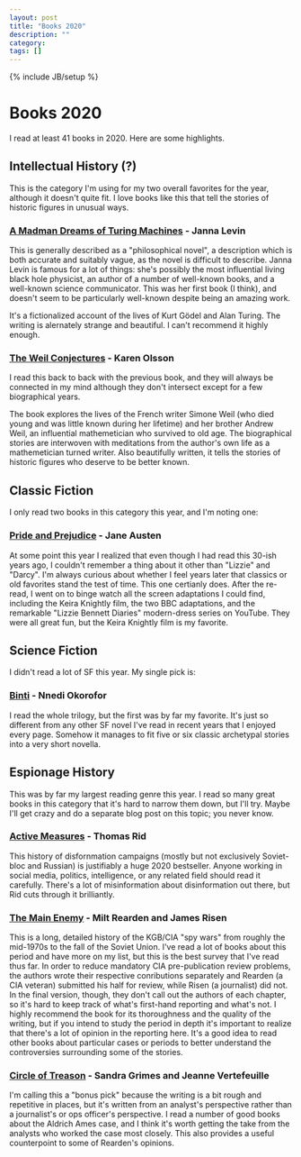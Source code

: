 ```yaml
---
layout: post
title: "Books 2020"
description: ""
category: 
tags: []
---
```

{% include JB/setup %}

# Books 2020
I read at least 41 books in 2020. Here are some highlights.

## Intellectual History (?)
This is the category I'm using for my two overall favorites for the year, although it doesn't quite fit. I love books like this that tell the stories of historic figures in unusual ways.

### [A Madman Dreams of Turing Machines](https://www.goodreads.com/book/show/16670.A_Madman_Dreams_of_Turing_Machines) - Janna Levin
This is generally described as a "philosophical novel", a description which is both accurate and suitably vague, as the novel is difficult to describe. Janna Levin is famous for a lot of things: she's possibly the most influential living black hole physicist, an author of a number of well-known books, and a well-known science communicator. This was her first book (I think), and doesn't seem to be particularly well-known despite being an amazing work.

It's a fictionalized account of the lives of Kurt Gödel and Alan Turing. The writing is alernately strange and beautiful. I can't recommend it highly enough.

### [The Weil Conjectures](https://www.goodreads.com/book/show/41940441-the-weil-conjectures) - Karen Olsson
I read this back to back with the previous book, and they will always be connected in my mind although they don't intersect except for a few biographical years.

The book explores the lives of the French writer Simone Weil (who died young and was little known during her lifetime) and her brother Andrew Weil, an influential mathemetician who survived to old age. The biographical stories are interwoven with meditations from the author's own life as a mathemetician turned writer. Also beautifully written, it tells the stories of historic figures who deserve to be better known.

## Classic Fiction
I only read two books in this category this year, and I'm noting one:

### [Pride and Prejudice](https://www.goodreads.com/book/show/1885.Pride_and_Prejudice) - Jane Austen
At some point this year I realized that even though I had read this 30-ish years ago, I couldn't remember a thing about it other than "Lizzie" and "Darcy". I'm always curious about whether I feel years later that classics or old favorites stand the test of time. This one certianly does. After the re-read, I went on to binge watch all the screen adaptations I could find, including the Keira Knightly film, the two BBC adaptations, and the remarkable "Lizzie Bennett Diaries" modern-dress series on YouTube. They were all great fun, but the Keira Knightly film is my favorite.

## Science Fiction
I didn't read a lot of SF this year. My single pick is:

### [Binti](https://www.goodreads.com/book/show/25667918-binti) - Nnedi Okorofor
I read the whole trilogy, but the first was by far my favorite. It's just so different from any other SF novel I've read in recent years that I enjoyed every page. Somehow it manages to fit five or six classic archetypal stories into a very short novella.

## Espionage History
This was by far my largest reading genre this year. I read so many great books in this category that it's hard to narrow them down, but I'll try. Maybe I'll get crazy and do a separate blog post on this topic; you never know.

### [Active Measures](https://www.goodreads.com/book/show/45892235-active-measures) - Thomas Rid
This history of disfornmation campaigns (mostly but not exclusively Soviet-bloc and Russian) is justifiably a huge 2020 bestseller. Anyone working in social media, politics, intelligence, or any related field should read it carefully. There's a lot of misinformation about disinformation out there, but Rid cuts through it brilliantly.

### [The Main Enemy](https://www.goodreads.com/book/show/212459.The_Main_Enemy) - Milt Rearden and James Risen
This is a long, detailed history of the KGB/CIA "spy wars" from roughly the mid-1970s to the fall of the Soviet Union. I've read a lot of books about this period and have more on my list, but this is the best survey that I've read thus far. In order to reduce mandatory CIA pre-publication review problems, the authors wrote their respective conributions separately and Rearden (a CIA veteran) submitted his half for review, while Risen (a journalist) did not. In the final version, though, they don't call out the authors of each chapter, so it's hard to keep track of what's first-hand reporting and what's not. I highly recommend the book for its thoroughness and the quality of the writing, but if you intend to study the period in depth it's important to realize that there's a lot of opinion in the reporting here. It's a good idea to read other books about particular cases or periods to better understand the controversies surrounding some of the stories.

### [Circle of Treason](https://www.goodreads.com/book/show/14457907-circle-of-treason) - Sandra Grimes and Jeanne Vertefeuille
I'm calling this a "bonus pick" because the writing is a bit rough and repetitive in places, but it's written from an analyst's perspective rather than a journalist's or ops officer's perspective. I read a number of good books about the Aldrich Ames case, and I think it's worth getting the take from the analysts who worked the case most closely. This also provides a useful counterpoint to some of Rearden's opinions.
